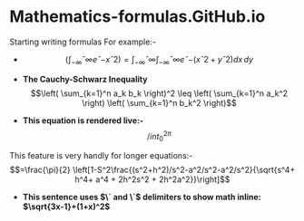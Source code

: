 # Mathematics-formulas.GitHub.io
Starting writing formulas 
For example:-

 + $$
   \left(\int_{-\infty}ˆ{\infty} eˆ{-xˆ2}\right)
   =\int_{-\infty}ˆ{\infty}\int_{-\infty}ˆ{\infty}eˆ{-(xˆ2+yˆ2)}dx\,dy
$$
 
  

 + **The Cauchy-Schwarz Inequality**
$$\left( \sum_{k=1}^n a_k b_k \right)^2 \leq \left( \sum_{k=1}^n a_k^2 \right) \left( \sum_{k=1}^n b_k^2 \right)$$

 + **This equation is rendered live:-**
$$/int_{0}^{2\pi}$$

This feature is very handly for longer equations:-
$$=\frac{\pi}{2} \left[1-S^2\frac{(s^2+h^2)/s^2-a^2/s^2-a^2/s^2}{\sqrt{s^4+ h^4+ a^4 + 2h^2s^2 + 2h^2a^2}}\right]$$

+ **This sentence uses $\` and \`$ delimiters to show math inline:  $`\sqrt{3x-1}+(1+x)^2`$**

